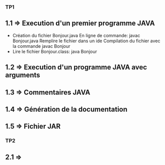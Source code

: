 ### TP1

## 1.1 => Execution d'un premier programme JAVA

- Création du fichier Bonjour.java
    En ligne de commande: javac Bonjour.java
        Remplire le fichier dans un ide
    Compilation du fichier avec la commande javac Bonjour
- Lire le fichier Bonjour.class: java Bonjour

## 1.2 => Execution d'un programme JAVA avec arguments

## 1.3 => Commentaires JAVA

## 1.4 => Génération de la documentation

## 1.5 => Fichier JAR



### TP2

## 2.1 =>